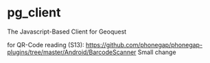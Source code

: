 pg_client
=========

The Javascript-Based Client for Geoquest

for QR-Code reading (S13):
https://github.com/phonegap/phonegap-plugins/tree/master/Android/BarcodeScanner
Small change